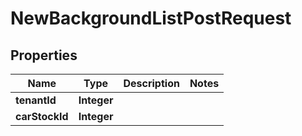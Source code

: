 

# NewBackgroundListPostRequest


## Properties

| Name | Type | Description | Notes |
|------------ | ------------- | ------------- | -------------|
|**tenantId** | **Integer** |  |  |
|**carStockId** | **Integer** |  |  |



